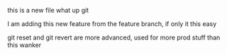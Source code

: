 this is a new file what up git 


I am adding this new feature from the feature branch, if only it this easy


git reset and git revert are more advanced, used for more prod stuff than this wanker